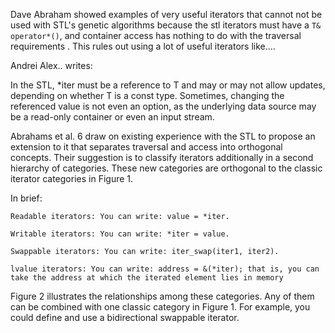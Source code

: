 Dave Abraham showed examples of very useful iterators that cannot not be used with STL's genetic algorithms because the stl iterators must have a `T& operator*()`, and container access  has nothing to do with the traversal requirements .
This rules out using a lot of useful iterators like....

Andrei Alex.. writes:

In the STL, *iter must be a reference to T and may or may not allow updates, depending on whether T is a const type. Sometimes, changing the referenced value is not even an option, as the underlying data source may be a read-only container or even an input stream.

Abrahams et al. 6 draw on existing experience with the STL to propose an extension to it that separates traversal and access into orthogonal concepts. Their suggestion is to classify iterators additionally in a second hierarchy of categories. These new categories are orthogonal to the classic iterator categories in Figure 1.

In brief:

    Readable iterators: You can write: value = *iter.

    Writable iterators: You can write: *iter = value.

    Swappable iterators: You can write: iter_swap(iter1, iter2).

    lvalue iterators: You can write: address = &(*iter); that is, you can take the address at which the iterated element lies in memory

Figure 2 illustrates the relationships among these categories. Any of them can be combined with one classic category in Figure 1. For example, you could define and use a bidirectional swappable iterator.
